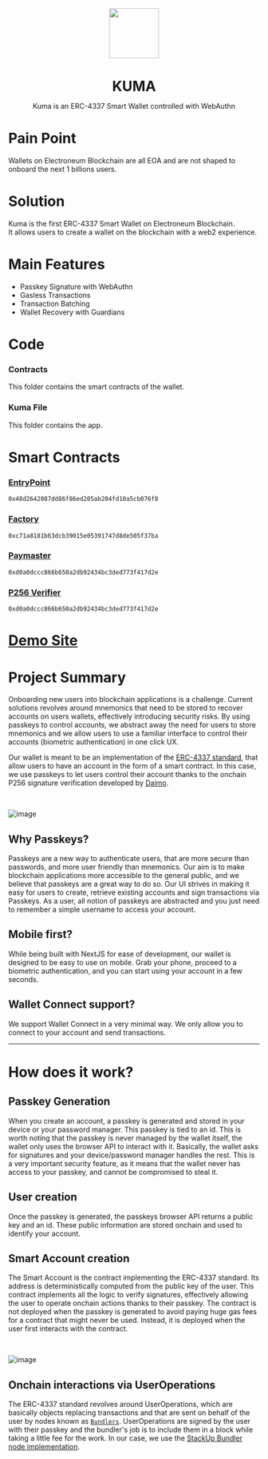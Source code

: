 <div align="center">
<img src="https://kuma-app.vercel.app/favicon.ico" width="100"/>
<h1 align="center" style="margin-bottom: 0">KUMA</h1>
<p align="center">Kuma is an ERC-4337 Smart Wallet controlled with WebAuthn</a></p>
</div>

# Pain Point

Wallets on Electroneum Blockchain are all EOA and are not shaped to onboard the next 1 billions users.

# Solution

Kuma is the first ERC-4337 Smart Wallet on Electroneum Blockchain. \
It allows users to create a wallet on the blockchain with a web2 experience.

# Main Features

- Passkey Signature with WebAuthn
- Gasless Transactions
- Transaction Batching
- Wallet Recovery with Guardians

# Code

### Contracts

This folder contains the smart contracts of the wallet.

### Kuma File

This folder contains the app.

# Smart Contracts

### [EntryPoint](https://hashscan.io/testnet/contract/0.0.4755335)

```
0x48d2642087dd86f86ed205ab204fd10a5cb076f8
```

### [Factory](https://hashscan.io/testnet/contract/0.0.4755395)

```
0xc71a8181b63dcb39015e05391747d8de505f37ba
```

### [Paymaster](https://hashscan.io/testnet/contract/0.0.4755408)

```
0xd0a0dccc866b650a2db92434bc3ded773f417d2e
```

### [P256 Verifier](https://hashscan.io/testnet/contract/0.0.4755408)

```
0xd0a0dccc866b650a2db92434bc3ded773f417d2e
```

# [Demo Site](https://kuma-hedera.vercel.app/)

# Project Summary

Onboarding new users into blockchain applications is a challenge. Current solutions revolves around mnemonics that need to be stored to recover accounts on users wallets, effectively introducing security risks. By using passkeys to control accounts, we abstract away the need for users to store mnemonics and we allow users to use a familiar interface to control their accounts (biometric authentication) in one click UX.

Our wallet is meant to be an implementation of the [ERC-4337 standard](https://github.com/eth-infinitism/account-abstraction), that allow users to have an account in the form of a smart contract. In this case, we use passkeys to let users control their account thanks to the onchain P256 signature verification developed by [Daimo](https://github.com/daimo-eth/p256-verifier).

</br>

![image](https://i.imgur.com/yqsyRgn.png)

## Why Passkeys?

Passkeys are a new way to authenticate users, that are more secure than passwords, and more user friendly than mnemonics. Our aim is to make blockchain applications more accessible to the general public, and we believe that passkeys are a great way to do so. Our UI strives in making it easy for users to create, retrieve existing accounts and sign transactions via Passkeys. As a user, all notion of passkeys are abstracted and you just need to remember a simple username to access your account.

## Mobile first?

While being built with NextJS for ease of development, our wallet is designed to be easy to use on mobile. Grab your phone, proceed to a biometric authentication, and you can start using your account in a few seconds.

## Wallet Connect support?

We support Wallet Connect in a very minimal way. We only allow you to connect to your account and send transactions.

---

# How does it work?

## Passkey Generation

When you create an account, a passkey is generated and stored in your device or your password manager. This passkey is tied to an id. This is worth noting that the passkey is never managed by the wallet itself, the wallet only uses the browser API to interact with it. Basically, the wallet asks for signatures and your device/password manager handles the rest. This is a very important security feature, as it means that the wallet never has access to your passkey, and cannot be compromised to steal it.

## User creation

Once the passkey is generated, the passkeys browser API returns a public key and an id. These public information are stored onchain and used to identify your account.

## Smart Account creation

The Smart Account is the contract implementing the ERC-4337 standard. Its address is deterministically computed from the public key of the user. This contract implements all the logic to verify signatures, effectively allowing the user to operate onchain actions thanks to their passkey. The contract is not deployed when the passkey is generated to avoid paying huge gas fees for a contract that might never be used. Instead, it is deployed when the user first interacts with the contract.

</br>

![image](https://i.imgur.com/4PxmDaH.png)

## Onchain interactions via UserOperations

The ERC-4337 standard revolves around UserOperations, which are basically objects replacing transactions and that are sent on behalf of the user by nodes known as [`Bundlers`](https://docs.stackup.sh/docs/erc-4337-bundler#:~:text=In%20ERC%2D4337%2C%20a%20Bundler,work%20on%20any%20EVM%20network.). UserOperations are signed by the user with their passkey and the bundler's job is to include them in a block while taking a little fee for the work. In our case, we use the [StackUp Bundler node implementation](https://docs.stackup.sh/).
